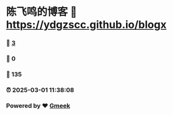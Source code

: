 # 陈飞鸣的博客 :link: https://ydgzscc.github.io/blogx 
### :page_facing_up: [3](https://ydgzscc.github.io/blogx/tag.html) 
### :speech_balloon: 0 
### :hibiscus: 135 
### :alarm_clock: 2025-03-01 11:38:08 
### Powered by :heart: [Gmeek](https://github.com/Meekdai/Gmeek)

